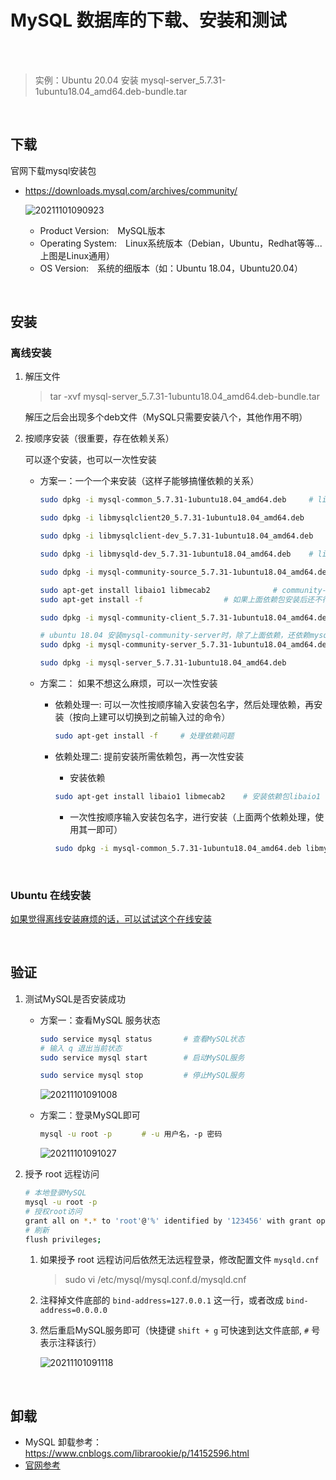 # MySQL 数据库的下载、安装和测试

</br>
</br>

> 实例：Ubuntu 20.04 安装 mysql-server_5.7.31-1ubuntu18.04_amd64.deb-bundle.tar

</br>

## 下载

官网下载mysql安装包

- <https://downloads.mysql.com/archives/community/>

    ![20211101090923](https://gitee.com/librarookie/picgo/raw/main/images/20211101090923.png)

  - Product Version:　MySQL版本
  - Operating System:　Linux系统版本（Debian，Ubuntu，Redhat等等... 上图是Linux通用）
  - OS Version:　系统的细版本（如：Ubuntu 18.04，Ubuntu20.04）

</br>

## 安装

### 离线安装

1. 解压文件

    > tar -xvf mysql-server_5.7.31-1ubuntu18.04_amd64.deb-bundle.tar

    解压之后会出现多个deb文件（MySQL只需要安装八个，其他作用不明）

2. 按顺序安装（很重要，存在依赖关系）

    可以逐个安装，也可以一次性安装

    - 方案一：一个一个来安装（这样子能够搞懂依赖的关系）

        ```sh
        sudo dpkg -i mysql-common_5.7.31-1ubuntu18.04_amd64.deb     # libmysqlclient20_5.7.31和libmysqlclient-dev_5.7.31 依赖common

        sudo dpkg -i libmysqlclient20_5.7.31-1ubuntu18.04_amd64.deb

        sudo dpkg -i libmysqlclient-dev_5.7.31-1ubuntu18.04_amd64.deb

        sudo dpkg -i libmysqld-dev_5.7.31-1ubuntu18.04_amd64.deb    # libmysqld-dev_5.7.31依赖libmysqlclient20_5.7.31和libmysqlclient-dev_5.7.31

        sudo dpkg -i mysql-community-source_5.7.31-1ubuntu18.04_amd64.deb 

        sudo apt-get install libaio1 libmecab2              # community-client依赖libaio1，community-server依赖libmecab2
        sudo apt-get install -f                  # 如果上面依赖包安装后还不行就执行，该命令是解决系统全局所有依赖包问题

        sudo dpkg -i mysql-community-client_5.7.31-1ubuntu18.04_amd64.deb 

        # ubuntu 18.04 安装mysql-community-server时，除了上面依赖，还依赖mysql-client（sudo dpkg -i mysql-client_5.7.31-1ubuntu18.04_amd64.deb）
        sudo dpkg -i mysql-community-server_5.7.31-1ubuntu18.04_amd64.deb       # 安装时这个包时，会让输入两次MySQL密码，装完这步 MySQL就就可以登录了
        
        sudo dpkg -i mysql-server_5.7.31-1ubuntu18.04_amd64.deb         # mysql-server依赖community-server
        ```

    - 方案二： 如果不想这么麻烦，可以一次性安装

      - 依赖处理一: 可以一次性按顺序输入安装包名字，然后处理依赖，再安装（按向上建可以切换到之前输入过的命令）

        ```sh
        sudo apt-get install -f     # 处理依赖问题
        ```

      - 依赖处理二: 提前安装所需依赖包，再一次性安装

        - 安装依赖

        ```sh
        sudo apt-get install libaio1 libmecab2    # 安装依赖包libaio1 libmecab2
        ```

        - 一次性按顺序输入安装包名字，进行安装（上面两个依赖处理，使用其一即可）

        ```sh
        sudo dpkg -i mysql-common_5.7.31-1ubuntu18.04_amd64.deb libmysqlclient20_5.7.31-1ubuntu18.04_amd64.deb libmysqlclient-dev_5.7.31-1ubuntu18.04_amd64.deb  libmysqld-dev_5.7.31-1ubuntu18.04_amd64.deb mysql-community-source_5.7.31-1ubuntu18.04_amd64.deb mysql-community-client_5.7.31-1ubuntu18.04_amd64.deb mysql-community-server_5.7.31-1ubuntu18.04_amd64.deb mysql-server_5.7.31-1ubuntu18.04_amd64.deb 
        ```

</br>

### Ubuntu 在线安装

[如果觉得离线安装麻烦的话，可以试试这个在线安装](https://www.jianshu.com/p/35e7af7db96a "点击前往 Ubuntu 18.04安装mysql数据库")

</br>

## 验证

1. 测试MySQL是否安装成功

    - 方案一：查看MySQL 服务状态

        ```sh
        sudo service mysql status       # 查看MySQL状态
        # 输入 q 退出当前状态
        sudo service mysql start        # 启动MySQL服务

        sudo service mysql stop         # 停止MySQL服务
        ```

        ![20211101091008](https://gitee.com/librarookie/picgo/raw/main/images/20211101091008.png)

    - 方案二：登录MySQL即可

        ```sh
        mysql -u root -p　　　　# -u 用户名，-p 密码
        ```

        ![20211101091027](https://gitee.com/librarookie/picgo/raw/main/images/20211101091027.png)

2. 授予 root 远程访问

    ```sh
    # 本地登录MySQL
    mysql -u root -p
    # 授权root访问
    grant all on *.* to 'root'@'%' identified by '123456' with grant option;
    # 刷新
    flush privileges;
    ```

    1. 如果授予 root 远程访问后依然无法远程登录，修改配置文件 `mysqld.cnf`

        > sudo vi /etc/mysql/mysql.conf.d/mysqld.cnf

    2. 注释掉文件底部的 `bind-address=127.0.0.1` 这一行，或者改成 `bind-address=0.0.0.0`

    3. 然后重启MySQL服务即可（快捷键 `shift + g` 可快速到达文件底部, `#` 号表示注释该行）

        ![20211101091118](https://gitee.com/librarookie/picgo/raw/main/images/20211101091118.png)

 </br>

## 卸载

- MySQL 卸载参考： <https://www.cnblogs.com/librarookie/p/14152596.html>
- [官网参考](https://dev.mysql.com/doc/mysql-apt-repo-quick-guide/en/#repo-qg-apt-replace-direct)

</br>
</br>
